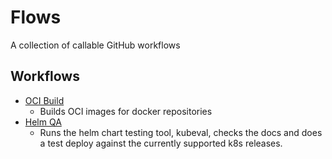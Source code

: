 # Flows
A collection of callable GitHub workflows

## Workflows
- [OCI Build](./.github/workflows/oci-build-image.yml)
  - Builds OCI images for docker repositories
- [Helm QA](./.github/workflows/helm-qa.yml)
  - Runs the helm chart testing tool, kubeval, checks the docs and does a test deploy against the currently supported k8s releases.